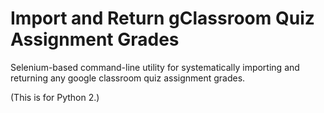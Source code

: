 # Import and Return gClassroom Quiz Assignment Grades
Selenium-based command-line utility for systematically importing and returning any google classroom quiz assignment grades.

(This is for Python 2.)
